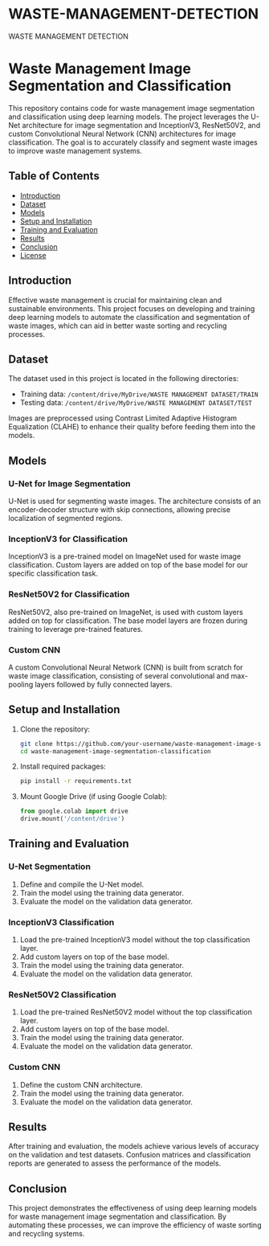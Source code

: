 # WASTE-MANAGEMENT-DETECTION
WASTE MANAGEMENT DETECTION
# Waste Management Image Segmentation and Classification

This repository contains code for waste management image segmentation and classification using deep learning models. The project leverages the U-Net architecture for image segmentation and InceptionV3, ResNet50V2, and custom Convolutional Neural Network (CNN) architectures for image classification. The goal is to accurately classify and segment waste images to improve waste management systems.

## Table of Contents
- [Introduction](#introduction)
- [Dataset](#dataset)
- [Models](#models)
- [Setup and Installation](#setup-and-installation)
- [Training and Evaluation](#training-and-evaluation)
- [Results](#results)
- [Conclusion](#conclusion)
- [License](#license)

## Introduction

Effective waste management is crucial for maintaining clean and sustainable environments. This project focuses on developing and training deep learning models to automate the classification and segmentation of waste images, which can aid in better waste sorting and recycling processes.

## Dataset

The dataset used in this project is located in the following directories:
- Training data: `/content/drive/MyDrive/WASTE MANAGEMENT DATASET/TRAIN`
- Testing data: `/content/drive/MyDrive/WASTE MANAGEMENT DATASET/TEST`

Images are preprocessed using Contrast Limited Adaptive Histogram Equalization (CLAHE) to enhance their quality before feeding them into the models.

## Models

### U-Net for Image Segmentation
U-Net is used for segmenting waste images. The architecture consists of an encoder-decoder structure with skip connections, allowing precise localization of segmented regions.

### InceptionV3 for Classification
InceptionV3 is a pre-trained model on ImageNet used for waste image classification. Custom layers are added on top of the base model for our specific classification task.

### ResNet50V2 for Classification
ResNet50V2, also pre-trained on ImageNet, is used with custom layers added on top for classification. The base model layers are frozen during training to leverage pre-trained features.

### Custom CNN
A custom Convolutional Neural Network (CNN) is built from scratch for waste image classification, consisting of several convolutional and max-pooling layers followed by fully connected layers.

## Setup and Installation

1. Clone the repository:
   ```bash
   git clone https://github.com/your-username/waste-management-image-segmentation-classification.git
   cd waste-management-image-segmentation-classification
   ```

2. Install required packages:
   ```bash
   pip install -r requirements.txt
   ```

3. Mount Google Drive (if using Google Colab):
   ```python
   from google.colab import drive
   drive.mount('/content/drive')
   ```

## Training and Evaluation

### U-Net Segmentation

1. Define and compile the U-Net model.
2. Train the model using the training data generator.
3. Evaluate the model on the validation data generator.

### InceptionV3 Classification

1. Load the pre-trained InceptionV3 model without the top classification layer.
2. Add custom layers on top of the base model.
3. Train the model using the training data generator.
4. Evaluate the model on the validation data generator.

### ResNet50V2 Classification

1. Load the pre-trained ResNet50V2 model without the top classification layer.
2. Add custom layers on top of the base model.
3. Train the model using the training data generator.
4. Evaluate the model on the validation data generator.

### Custom CNN

1. Define the custom CNN architecture.
2. Train the model using the training data generator.
3. Evaluate the model on the validation data generator.

## Results

After training and evaluation, the models achieve various levels of accuracy on the validation and test datasets. Confusion matrices and classification reports are generated to assess the performance of the models.

## Conclusion

This project demonstrates the effectiveness of using deep learning models for waste management image segmentation and classification. By automating these processes, we can improve the efficiency of waste sorting and recycling systems.

